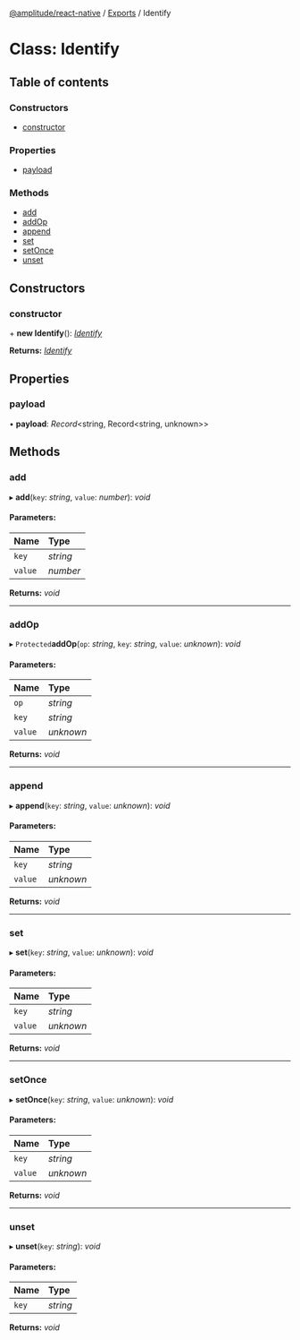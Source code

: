[@amplitude/react-native]() / [Exports](../modules.md) / Identify

# Class: Identify

## Table of contents

### Constructors

- [constructor](identify.md#constructor)

### Properties

- [payload](identify.md#payload)

### Methods

- [add](identify.md#add)
- [addOp](identify.md#addop)
- [append](identify.md#append)
- [set](identify.md#set)
- [setOnce](identify.md#setonce)
- [unset](identify.md#unset)

## Constructors

### constructor

\+ **new Identify**(): [*Identify*](identify.md)

**Returns:** [*Identify*](identify.md)

## Properties

### payload

• **payload**: *Record*<string, Record<string, unknown\>\>

## Methods

### add

▸ **add**(`key`: *string*, `value`: *number*): *void*

#### Parameters:

Name | Type |
:------ | :------ |
`key` | *string* |
`value` | *number* |

**Returns:** *void*

___

### addOp

▸ `Protected`**addOp**(`op`: *string*, `key`: *string*, `value`: *unknown*): *void*

#### Parameters:

Name | Type |
:------ | :------ |
`op` | *string* |
`key` | *string* |
`value` | *unknown* |

**Returns:** *void*

___

### append

▸ **append**(`key`: *string*, `value`: *unknown*): *void*

#### Parameters:

Name | Type |
:------ | :------ |
`key` | *string* |
`value` | *unknown* |

**Returns:** *void*

___

### set

▸ **set**(`key`: *string*, `value`: *unknown*): *void*

#### Parameters:

Name | Type |
:------ | :------ |
`key` | *string* |
`value` | *unknown* |

**Returns:** *void*

___

### setOnce

▸ **setOnce**(`key`: *string*, `value`: *unknown*): *void*

#### Parameters:

Name | Type |
:------ | :------ |
`key` | *string* |
`value` | *unknown* |

**Returns:** *void*

___

### unset

▸ **unset**(`key`: *string*): *void*

#### Parameters:

Name | Type |
:------ | :------ |
`key` | *string* |

**Returns:** *void*
